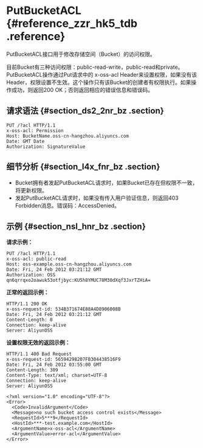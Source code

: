 # PutBucketACL {#reference_zzr_hk5_tdb .reference}

PutBucketACL接口用于修改存储空间（Bucket）的访问权限。

目前Bucket有三种访问权限：public-read-write，public-read和private。PutBucketACL操作通过Put请求中的 x-oss-acl Header来设置权限，如果没有该Header，权限设置不生效。这个操作只有该Bucket的创建者有权限执行。如果操作成功，则返回200 OK；否则返回相应的错误信息和错误码。

## 请求语法 {#section_ds2_2nr_bz .section}

```
PUT /?acl HTTP/1.1
x-oss-acl: Permission
Host: BucketName.oss-cn-hangzhou.aliyuncs.com
Date: GMT Date
Authorization: SignatureValue
```

## 细节分析 {#section_l4x_fnr_bz .section}

-   Bucket拥有者发起PutBucketACL请求时，如果Bucket已存在但权限不一致，将更新权限。
-   发起PutBucketACL请求时，如果没有传入用户验证信息，则返回403 Forbidden消息。错误码：AccessDenied。

## 示例 {#section_nsl_hnr_bz .section}

**请求示例：**

```
PUT /?acl HTTP/1.1
x-oss-acl: public-read
Host: oss-example.oss-cn-hangzhou.aliyuncs.com
Date: Fri, 24 Feb 2012 03:21:12 GMT
Authorization: OSS qn6qrrqxo2oawuk53otfjbyc:KU5h8YMUC78M30dXqf3JxrTZHiA=
```

**正常的返回示例：**

```
HTTP/1.1 200 OK
x-oss-request-id: 534B371674E88A4D8906008B
Date: Fri, 24 Feb 2012 03:21:12 GMT
Content-Length: 0
Connection: keep-alive
Server: AliyunOSS
```

**设置权限无效的返回示例：**

```
HTTP/1.1 400 Bad Request
x-oss-request-id: 56594298207FB304438516F9
Date: Fri, 24 Feb 2012 03:55:00 GMT
Content-Length: 309
Content-Type: text/xml; charset=UTF-8
Connection: keep-alive
Server: AliyunOSS

<?xml version="1.0" encoding="UTF-8"?>
<Error>
  <Code>InvalidArgument</Code>
  <Message>no such bucket access control exists</Message>
  <RequestId>5***9</RequestId>
  <HostId>***-test.example.com</HostId>
  <ArgumentName>x-oss-acl</ArgumentName>
  <ArgumentValue>error-acl</ArgumentValue>
</Error>
```

